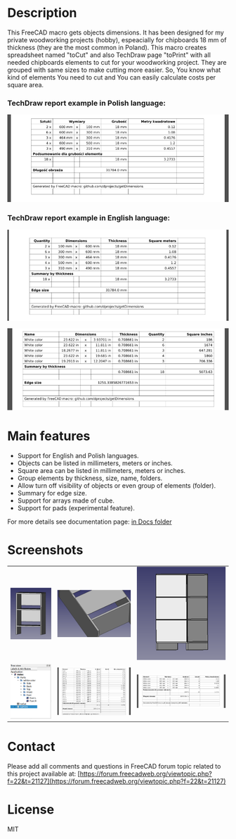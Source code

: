# Description

This FreeCAD macro gets objects dimensions. It has been designed for my private woodworking projects (hobby), espeacially for chipboards 18 mm of thickness (they are the most common in Poland). This macro creates spreadsheet named "toCut" and also TechDraw page "toPrint" with all needed chipboards elements to cut for your woodworking project. They are grouped with same sizes to make cutting more easier. So, You know what kind of elements You need to cut and You can easily calculate costs per square area.

### TechDraw report example in Polish language:

![pl](https://raw.githubusercontent.com/dprojects/getDimensions/master/Screenshots/lang_pl.png)

### TechDraw report example in English language:

![en](https://raw.githubusercontent.com/dprojects/getDimensions/master/Screenshots/lang_en.png)

![engroup](https://raw.githubusercontent.com/dprojects/getDimensions/master/Screenshots/lang_en_group.png)

# Main features

* Support for English and Polish languages.
* Objects can be listed in millimeters, meters or inches.
* Square area can be listed in millimeters, meters or inches.
* Group elements by thickness, size, name, folders.
* Allow turn off visibility of objects or even group of elements (folder).
* Summary for edge size.
* Support for arrays made of cube.
* Support for pads (experimental feature).

For more details see documentation page: [in Docs folder](https://github.com/dprojects/getDimensions/tree/master/Docs)

# Screenshots

|   |   |   |
|---|---|---|
| [![001](https://raw.githubusercontent.com/dprojects/getDimensions/master/Screenshots/matrix/001.png)](https://raw.githubusercontent.com/dprojects/getDimensions/master/Screenshots/matrix/001.png) | [![002](https://raw.githubusercontent.com/dprojects/getDimensions/master/Screenshots/matrix/002.png)](https://raw.githubusercontent.com/dprojects/getDimensions/master/Screenshots/matrix/002.png) | [![003](https://raw.githubusercontent.com/dprojects/getDimensions/master/Screenshots/matrix/003.png)](https://raw.githubusercontent.com/dprojects/getDimensions/master/Screenshots/matrix/003.png) |
| [![004](https://raw.githubusercontent.com/dprojects/getDimensions/master/Screenshots/matrix/004.png)](https://raw.githubusercontent.com/dprojects/getDimensions/master/Screenshots/matrix/004.png) | [![005](https://raw.githubusercontent.com/dprojects/getDimensions/master/Screenshots/matrix/005.png)](https://raw.githubusercontent.com/dprojects/getDimensions/master/Screenshots/matrix/005.png) | [![006](https://raw.githubusercontent.com/dprojects/getDimensions/master/Screenshots/matrix/006.png)](https://raw.githubusercontent.com/dprojects/getDimensions/master/Screenshots/matrix/006.png) |

# Contact

Please add all comments and questions in FreeCAD forum topic related to this project available at:
[https://forum.freecadweb.org/viewtopic.php?f=22&t=21127](https://forum.freecadweb.org/viewtopic.php?f=22&t=21127)

# License

MIT
